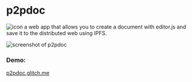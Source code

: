 # p2pdoc
![icon](https://p2pdoc.glitch.me/img/apple-touch-icon.png)
a web app that allows you to create a document with editor.js and save it to the distributed web using IPFS.

![screenshot of p2pdoc](https://file.coffee/u/6uV-xVy1uc.png)

### Demo:
[p2pdoc.glitch.me](https://p2pdoc.glitch.me/)